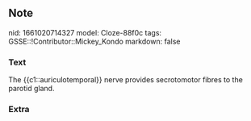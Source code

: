## Note
nid: 1661020714327
model: Cloze-88f0c
tags: GSSE::!Contributor::Mickey_Kondo
markdown: false

### Text
The {{c1::auriculotemporal}} nerve provides secrotomotor fibres to the parotid gland.

### Extra

